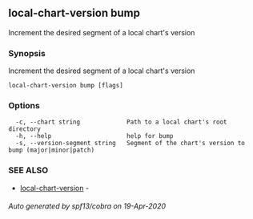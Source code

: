 ## local-chart-version bump

Increment the desired segment of a local chart's version

### Synopsis

Increment the desired segment of a local chart's version

```
local-chart-version bump [flags]
```

### Options

```
  -c, --chart string             Path to a local chart's root directory
  -h, --help                     help for bump
  -s, --version-segment string   Segment of the chart's version to bump (major|minor|patch)
```

### SEE ALSO

* [local-chart-version](local-chart-version.md)	 - 

###### Auto generated by spf13/cobra on 19-Apr-2020
